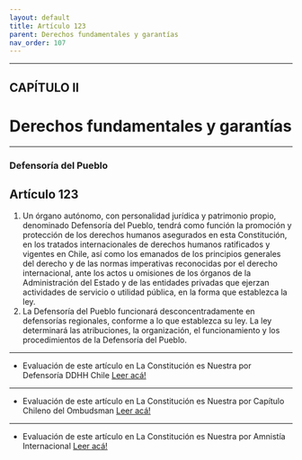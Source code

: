 ```yaml
---
layout: default
title: Artículo 123
parent: Derechos fundamentales y garantías
nav_order: 107
---
```


---

## CAPÍTULO II
# Derechos fundamentales y garantías

---

### Defensoría del Pueblo

## Artículo 123


1. Un órgano autónomo, con personalidad jurídica y patrimonio propio, denominado Defensoría del Pueblo, tendrá como función la promoción y protección de los derechos humanos asegurados en esta Constitución, en los tratados internacionales de derechos humanos ratificados y vigentes en Chile, así como los emanados de los principios generales del derecho y de las normas imperativas reconocidas por el derecho internacional, ante los actos u omisiones de los órganos de la Administración del Estado y de las entidades privadas que ejerzan actividades de servicio o utilidad pública, en la forma que establezca la ley.
2. La Defensoría del Pueblo funcionará desconcentradamente en defensorías regionales, conforme a lo que establezca su ley. La ley determinará las atribuciones, la organización, el funcionamiento y los procedimientos de la Defensoría del Pueblo.

---
- Evaluación de este artículo en La Constitución es Nuestra por Defensoría DDHH Chile
<a target="_blank" href="https://laconstitucionesnuestra.cl/evaluaciones/verevaluaciones/33">Leer acá!</a>
---
- Evaluación de este artículo en La Constitución es Nuestra por Capítulo Chileno del Ombudsman
<a target="_blank" href="https://laconstitucionesnuestra.cl/evaluaciones/verevaluaciones/42">Leer acá!</a>
---
- Evaluación de este artículo en La Constitución es Nuestra por Amnistía Internacional
<a target="_blank" href="https://laconstitucionesnuestra.cl/evaluaciones/verevaluaciones/93">Leer acá!</a>